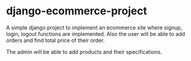 # django-ecommerce-project
A simple django project to implement an ecommerce site where signup, login, logout functions are implemented. Also the user will be able to add orders and find total price of their order.

The admin will be able to add products and their specifications.
